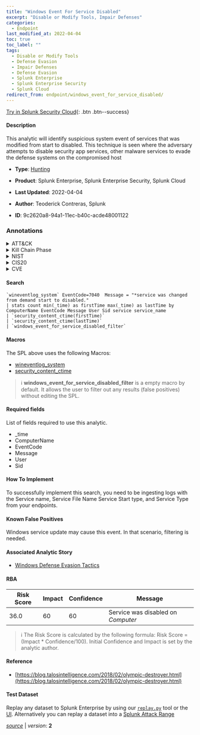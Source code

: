 ```yaml
---
title: "Windows Event For Service Disabled"
excerpt: "Disable or Modify Tools, Impair Defenses"
categories:
  - Endpoint
last_modified_at: 2022-04-04
toc: true
toc_label: ""
tags:
  - Disable or Modify Tools
  - Defense Evasion
  - Impair Defenses
  - Defense Evasion
  - Splunk Enterprise
  - Splunk Enterprise Security
  - Splunk Cloud
redirect_from: endpoint/windows_event_for_service_disabled/
---
```




[Try in Splunk Security Cloud](https://www.splunk.com/en_us/cyber-security.html){: .btn .btn--success}

#### Description

This analytic will identify suspicious system event of services that was modified from start to disabled. This technique is seen where the adversary attempts to disable security app services, other malware services to evade the defense systems on the compromised host

- **Type**: [Hunting](https://github.com/splunk/security_content/wiki/Detection-Analytic-Types)
- **Product**: Splunk Enterprise, Splunk Enterprise Security, Splunk Cloud

- **Last Updated**: 2022-04-04
- **Author**: Teoderick Contreras, Splunk
- **ID**: 9c2620a8-94a1-11ec-b40c-acde48001122

### Annotations
<details>
  <summary>ATT&CK</summary>

<div markdown="1">

#### [ATT&CK](https://attack.mitre.org/)

| ID          | Technique   | Tactic         |
| ----------- | ----------- |--------------- |
| [T1562.001](https://attack.mitre.org/techniques/T1562/001/) | Disable or Modify Tools | Defense Evasion |

| [T1562](https://attack.mitre.org/techniques/T1562/) | Impair Defenses | Defense Evasion |

</div>
</details>


<details>
  <summary>Kill Chain Phase</summary>

<div markdown="1">

* Exploitation


</div>
</details>


<details>
  <summary>NIST</summary>

<div markdown="1">

* DE.AE



</div>
</details>

<details>
  <summary>CIS20</summary>

<div markdown="1">

* CIS 10



</div>
</details>

<details>
  <summary>CVE</summary>

<div markdown="1">


</div>
</details>


#### Search

```
`wineventlog_system` EventCode=7040  Message = "*service was changed from demand start to disabled." 
| stats count min(_time) as firstTime max(_time) as lastTime by ComputerName EventCode Message User Sid service service_name 
| `security_content_ctime(firstTime)` 
| `security_content_ctime(lastTime)` 
| `windows_event_for_service_disabled_filter`
```

#### Macros
The SPL above uses the following Macros:
* [wineventlog_system](https://github.com/splunk/security_content/blob/develop/macros/wineventlog_system.yml)
* [security_content_ctime](https://github.com/splunk/security_content/blob/develop/macros/security_content_ctime.yml)

> :information_source:
> **windows_event_for_service_disabled_filter** is a empty macro by default. It allows the user to filter out any results (false positives) without editing the SPL.



#### Required fields
List of fields required to use this analytic.
* _time
* ComputerName
* EventCode
* Message
* User
* Sid



#### How To Implement
To successfully implement this search, you need to be ingesting logs with the Service name, Service File Name Service Start type, and Service Type from your endpoints.
#### Known False Positives
Windows service update may cause this event. In that scenario, filtering is needed.

#### Associated Analytic Story
* [Windows Defense Evasion Tactics](/stories/windows_defense_evasion_tactics)




#### RBA

| Risk Score  | Impact      | Confidence   | Message      |
| ----------- | ----------- |--------------|--------------|
| 36.0 | 60 | 60 | Service was disabled on $Computer$ |


> :information_source:
> The Risk Score is calculated by the following formula: Risk Score = (Impact * Confidence/100). Initial Confidence and Impact is set by the analytic author.


#### Reference

* [https://blog.talosintelligence.com/2018/02/olympic-destroyer.html](https://blog.talosintelligence.com/2018/02/olympic-destroyer.html)



#### Test Dataset
Replay any dataset to Splunk Enterprise by using our [`replay.py`](https://github.com/splunk/attack_data#using-replaypy) tool or the [UI](https://github.com/splunk/attack_data#using-ui).
Alternatively you can replay a dataset into a [Splunk Attack Range](https://github.com/splunk/attack_range#replay-dumps-into-attack-range-splunk-server)




[*source*](https://github.com/splunk/security_content/tree/develop/detections/endpoint/windows_event_for_service_disabled.yml) \| *version*: **2**